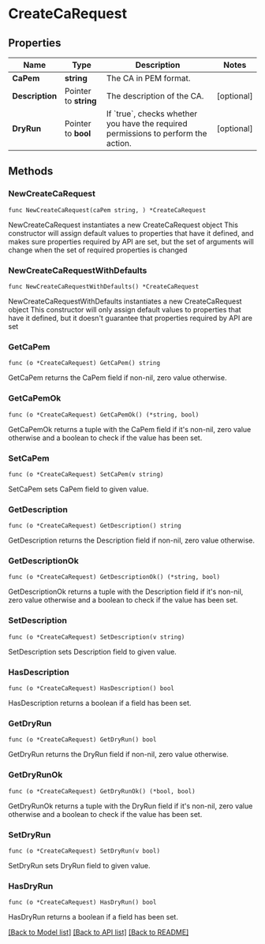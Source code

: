 # CreateCaRequest

## Properties

Name | Type | Description | Notes
------------ | ------------- | ------------- | -------------
**CaPem** | **string** | The CA in PEM format. | 
**Description** | Pointer to **string** | The description of the CA. | [optional] 
**DryRun** | Pointer to **bool** | If &#x60;true&#x60;, checks whether you have the required permissions to perform the action. | [optional] 

## Methods

### NewCreateCaRequest

`func NewCreateCaRequest(caPem string, ) *CreateCaRequest`

NewCreateCaRequest instantiates a new CreateCaRequest object
This constructor will assign default values to properties that have it defined,
and makes sure properties required by API are set, but the set of arguments
will change when the set of required properties is changed

### NewCreateCaRequestWithDefaults

`func NewCreateCaRequestWithDefaults() *CreateCaRequest`

NewCreateCaRequestWithDefaults instantiates a new CreateCaRequest object
This constructor will only assign default values to properties that have it defined,
but it doesn't guarantee that properties required by API are set

### GetCaPem

`func (o *CreateCaRequest) GetCaPem() string`

GetCaPem returns the CaPem field if non-nil, zero value otherwise.

### GetCaPemOk

`func (o *CreateCaRequest) GetCaPemOk() (*string, bool)`

GetCaPemOk returns a tuple with the CaPem field if it's non-nil, zero value otherwise
and a boolean to check if the value has been set.

### SetCaPem

`func (o *CreateCaRequest) SetCaPem(v string)`

SetCaPem sets CaPem field to given value.


### GetDescription

`func (o *CreateCaRequest) GetDescription() string`

GetDescription returns the Description field if non-nil, zero value otherwise.

### GetDescriptionOk

`func (o *CreateCaRequest) GetDescriptionOk() (*string, bool)`

GetDescriptionOk returns a tuple with the Description field if it's non-nil, zero value otherwise
and a boolean to check if the value has been set.

### SetDescription

`func (o *CreateCaRequest) SetDescription(v string)`

SetDescription sets Description field to given value.

### HasDescription

`func (o *CreateCaRequest) HasDescription() bool`

HasDescription returns a boolean if a field has been set.

### GetDryRun

`func (o *CreateCaRequest) GetDryRun() bool`

GetDryRun returns the DryRun field if non-nil, zero value otherwise.

### GetDryRunOk

`func (o *CreateCaRequest) GetDryRunOk() (*bool, bool)`

GetDryRunOk returns a tuple with the DryRun field if it's non-nil, zero value otherwise
and a boolean to check if the value has been set.

### SetDryRun

`func (o *CreateCaRequest) SetDryRun(v bool)`

SetDryRun sets DryRun field to given value.

### HasDryRun

`func (o *CreateCaRequest) HasDryRun() bool`

HasDryRun returns a boolean if a field has been set.


[[Back to Model list]](../README.md#documentation-for-models) [[Back to API list]](../README.md#documentation-for-api-endpoints) [[Back to README]](../README.md)


